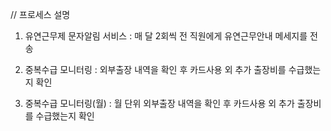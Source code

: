 // 프로세스 설명

1. 유연근무제 문자알림 서비스
: 매 달 2회씩 전 직원에게 유연근무안내 메세지를 전송

2. 중복수급 모니터링
: 외부출장 내역을 확인 후 카드사용 외 추가 출장비를 수급했는지 확인

3. 중복수급 모니터링(월)
: 월 단위 외부출장 내역을 확인 후 카드사용 외 추가 출장비를 수급했는지 확인

